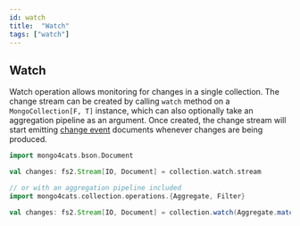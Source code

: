 ```yaml
---
id: watch
title:  "Watch"
tags: ["watch"]
---
```


## Watch

Watch operation allows monitoring for changes in a single collection. The change stream can be created by calling `watch` method on a `MongoCollection[F, T]` instance, 
which can also optionally take an aggregation pipeline as an argument. Once created, the change stream will start emitting [change event](https://docs.mongodb.com/manual/reference/change-events/) documents whenever changes are being produced.

```scala
import mongo4cats.bson.Document

val changes: fs2.Stream[IO, Document] = collection.watch.stream

// or with an aggregation pipeline included
import mongo4cats.collection.operations.{Aggregate, Filter}

val changes: fs2.Stream[IO, Document] = collection.watch(Aggregate.matchBy(Filter.gte("amount", 100))).stream
```